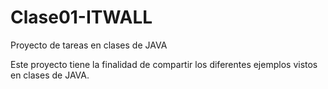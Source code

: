 # Clase01-ITWALL
Proyecto de tareas en clases de JAVA

Este proyecto tiene la finalidad de compartir los diferentes ejemplos vistos en clases de JAVA.
